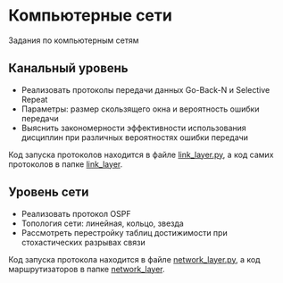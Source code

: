 # Компьютерные сети

Задания по компьютерным сетям

## Канальный уровень

* Реализовать протоколы передачи данных Go-Back-N и Selective Repeat
* Параметры: размер скользящего окна и вероятность ошибки передачи
* Выяснить закономерности эффективности использования дисциплин при различных вероятностях ошибки передачи

Код запуска протоколов находится в файле [link_layer.py](./link_layer.py), а код самих протоколов в папке [link_layer](./applied_task/network_layer/link_layer).

## Уровень сети

* Реализовать протокол OSPF
* Топология сети: линейная, кольцо, звезда
* Рассмотреть перестройку таблиц достижимости при стохастических разрывах связи

Код запуска протокола находится в файле [network_layer.py](./network_layer.py), а код маршрутизаторов в папке [network_layer](./applied_task/network_layer).
